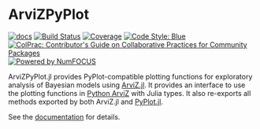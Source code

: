 # ArviZPyPlot

[![docs](https://img.shields.io/badge/docs-ArviZ-blue.svg)](https://julia.arviz.org/ArviZPyPlot)
[![Build Status](https://github.com/arviz-devs/ArviZPyPlot.jl/actions/workflows/CI.yml/badge.svg?branch=main)](https://github.com/arviz-devs/ArviZPyPlot.jl/actions/workflows/CI.yml?query=branch%3Amain)
[![Coverage](https://codecov.io/gh/arviz-devs/ArviZPyPlot.jl/branch/main/graph/badge.svg)](https://codecov.io/gh/arviz-devs/ArviZPyPlot.jl)
[![Code Style: Blue](https://img.shields.io/badge/code%20style-blue-4495d1.svg)](https://github.com/invenia/BlueStyle)
[![ColPrac: Contributor's Guide on Collaborative Practices for Community Packages](https://img.shields.io/badge/ColPrac-Contributor's%20Guide-blueviolet)](https://github.com/SciML/ColPrac)
[![Powered by NumFOCUS](https://img.shields.io/badge/powered%20by-NumFOCUS-orange.svg?style=flat&colorA=E1523D&colorB=007D8A)](https://numfocus.org)

ArviZPyPlot.jl provides PyPlot-compatible plotting functions for exploratory analysis of Bayesian models using [ArviZ.jl](https://julia.arviz.org/).
It provides an interface to use the plotting functions in [Python ArviZ](https://python.arviz.org/) with Julia types.
It also re-exports all methods exported by both ArviZ.jl and [PyPlot.jl](https://github.com/JuliaPy/PyPlot.jl).

See the [documentation](https://julia.arviz.org/ArviZPyPlot) for details.
